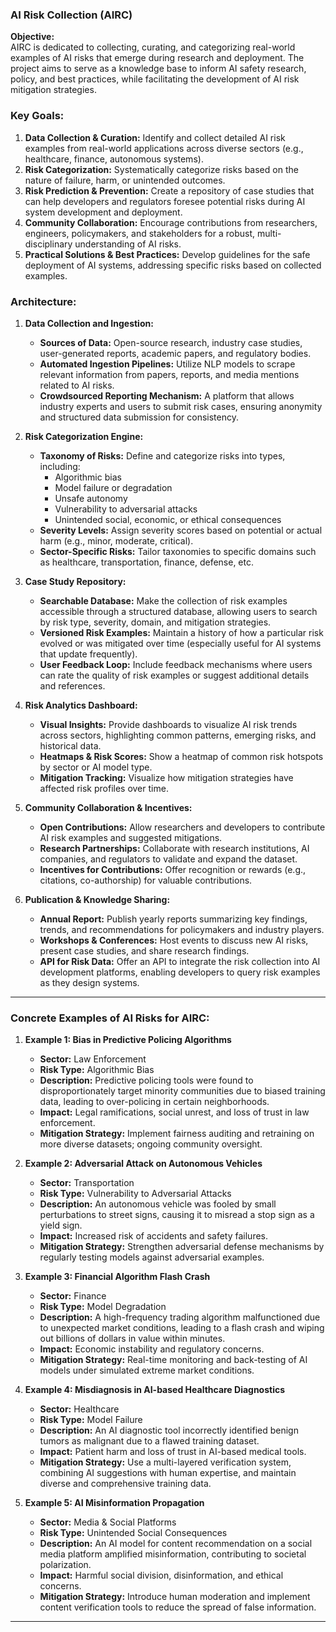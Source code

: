 ### **AI Risk Collection (AIRC)**
**Objective:**  
AIRC is dedicated to collecting, curating, and categorizing real-world examples of AI risks that emerge during research and deployment. The project aims to serve as a knowledge base to inform AI safety research, policy, and best practices, while facilitating the development of AI risk mitigation strategies.

### **Key Goals:**
1. **Data Collection & Curation:** Identify and collect detailed AI risk examples from real-world applications across diverse sectors (e.g., healthcare, finance, autonomous systems).
2. **Risk Categorization:** Systematically categorize risks based on the nature of failure, harm, or unintended outcomes.
3. **Risk Prediction & Prevention:** Create a repository of case studies that can help developers and regulators foresee potential risks during AI system development and deployment.
4. **Community Collaboration:** Encourage contributions from researchers, engineers, policymakers, and stakeholders for a robust, multi-disciplinary understanding of AI risks.
5. **Practical Solutions & Best Practices:** Develop guidelines for the safe deployment of AI systems, addressing specific risks based on collected examples.

### **Architecture:**

1. **Data Collection and Ingestion:**
   - **Sources of Data:** Open-source research, industry case studies, user-generated reports, academic papers, and regulatory bodies.
   - **Automated Ingestion Pipelines:** Utilize NLP models to scrape relevant information from papers, reports, and media mentions related to AI risks.
   - **Crowdsourced Reporting Mechanism:** A platform that allows industry experts and users to submit risk cases, ensuring anonymity and structured data submission for consistency.

2. **Risk Categorization Engine:**
   - **Taxonomy of Risks:** Define and categorize risks into types, including:
     - Algorithmic bias
     - Model failure or degradation
     - Unsafe autonomy
     - Vulnerability to adversarial attacks
     - Unintended social, economic, or ethical consequences
   - **Severity Levels:** Assign severity scores based on potential or actual harm (e.g., minor, moderate, critical).
   - **Sector-Specific Risks:** Tailor taxonomies to specific domains such as healthcare, transportation, finance, defense, etc.

3. **Case Study Repository:**
   - **Searchable Database:** Make the collection of risk examples accessible through a structured database, allowing users to search by risk type, severity, domain, and mitigation strategies.
   - **Versioned Risk Examples:** Maintain a history of how a particular risk evolved or was mitigated over time (especially useful for AI systems that update frequently).
   - **User Feedback Loop:** Include feedback mechanisms where users can rate the quality of risk examples or suggest additional details and references.

4. **Risk Analytics Dashboard:**
   - **Visual Insights:** Provide dashboards to visualize AI risk trends across sectors, highlighting common patterns, emerging risks, and historical data.
   - **Heatmaps & Risk Scores:** Show a heatmap of common risk hotspots by sector or AI model type.
   - **Mitigation Tracking:** Visualize how mitigation strategies have affected risk profiles over time.

5. **Community Collaboration & Incentives:**
   - **Open Contributions:** Allow researchers and developers to contribute AI risk examples and suggested mitigations.
   - **Research Partnerships:** Collaborate with research institutions, AI companies, and regulators to validate and expand the dataset.
   - **Incentives for Contributions:** Offer recognition or rewards (e.g., citations, co-authorship) for valuable contributions.

6. **Publication & Knowledge Sharing:**
   - **Annual Report:** Publish yearly reports summarizing key findings, trends, and recommendations for policymakers and industry players.
   - **Workshops & Conferences:** Host events to discuss new AI risks, present case studies, and share research findings.
   - **API for Risk Data:** Offer an API to integrate the risk collection into AI development platforms, enabling developers to query risk examples as they design systems.

---

### **Concrete Examples of AI Risks for AIRC:**

1. **Example 1: Bias in Predictive Policing Algorithms**
   - **Sector:** Law Enforcement
   - **Risk Type:** Algorithmic Bias
   - **Description:** Predictive policing tools were found to disproportionately target minority communities due to biased training data, leading to over-policing in certain neighborhoods.
   - **Impact:** Legal ramifications, social unrest, and loss of trust in law enforcement.
   - **Mitigation Strategy:** Implement fairness auditing and retraining on more diverse datasets; ongoing community oversight.

2. **Example 2: Adversarial Attack on Autonomous Vehicles**
   - **Sector:** Transportation
   - **Risk Type:** Vulnerability to Adversarial Attacks
   - **Description:** An autonomous vehicle was fooled by small perturbations to street signs, causing it to misread a stop sign as a yield sign.
   - **Impact:** Increased risk of accidents and safety failures.
   - **Mitigation Strategy:** Strengthen adversarial defense mechanisms by regularly testing models against adversarial examples.

3. **Example 3: Financial Algorithm Flash Crash**
   - **Sector:** Finance
   - **Risk Type:** Model Degradation
   - **Description:** A high-frequency trading algorithm malfunctioned due to unexpected market conditions, leading to a flash crash and wiping out billions of dollars in value within minutes.
   - **Impact:** Economic instability and regulatory concerns.
   - **Mitigation Strategy:** Real-time monitoring and back-testing of AI models under simulated extreme market conditions.

4. **Example 4: Misdiagnosis in AI-based Healthcare Diagnostics**
   - **Sector:** Healthcare
   - **Risk Type:** Model Failure
   - **Description:** An AI diagnostic tool incorrectly identified benign tumors as malignant due to a flawed training dataset.
   - **Impact:** Patient harm and loss of trust in AI-based medical tools.
   - **Mitigation Strategy:** Use a multi-layered verification system, combining AI suggestions with human expertise, and maintain diverse and comprehensive training data.

5. **Example 5: AI Misinformation Propagation**
   - **Sector:** Media & Social Platforms
   - **Risk Type:** Unintended Social Consequences
   - **Description:** An AI model for content recommendation on a social media platform amplified misinformation, contributing to societal polarization.
   - **Impact:** Harmful social division, disinformation, and ethical concerns.
   - **Mitigation Strategy:** Introduce human moderation and implement content verification tools to reduce the spread of false information.

---

